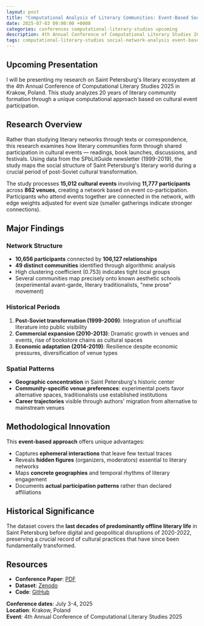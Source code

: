 ```yaml
---
layout: post
title: "Computational Analysis of Literary Communities: Event-Based Social Network Study of St. Petersburg 1999-2019"
date: 2025-07-03 09:00:00 +0000
categories: conferences computational-literary-studies upcoming
description: 4th Annual Conference of Computational Literary Studies 2025, Krakow, Poland (Upcoming)
tags: computational-literary-studies social-network-analysis event-based-analysis Saint-Petersburg upcoming-talk
---
```


## Upcoming Presentation

I will be presenting my research on Saint Petersburg's literary ecosystem at the 4th Annual Conference of Computational Literary Studies 2025 in Krakow, Poland. This study analyzes 20 years of literary community formation through a unique computational approach based on cultural event participation.

## Research Overview

Rather than studying literary networks through texts or correspondence, this research examines how literary communities form through shared participation in cultural events — readings, book launches, discussions, and festivals. Using data from the SPbLitGuide newsletter (1999-2019), the study maps the social structure of Saint Petersburg's literary world during a crucial period of post-Soviet cultural transformation.

The study processes **15,012 cultural events** involving **11,777 participants** across **862 venues**, creating a network based on event co-participation. Participants who attend events together are connected in the network, with edge weights adjusted for event size (smaller gatherings indicate stronger connections).

## Major Findings

### Network Structure
- **10,656 participants** connected by **106,127 relationships**
- **49 distinct communities** identified through algorithmic analysis
- High clustering coefficient (0.753) indicates tight local groups
- Several communities map precisely onto known aesthetic schools (experimental avant-garde, literary traditionalists, "new prose" movement)

### Historical Periods
1. **Post-Soviet transformation (1999-2009)**: Integration of unofficial literature into public visibility
2. **Commercial expansion (2010-2013)**: Dramatic growth in venues and events, rise of bookstore chains as cultural spaces  
3. **Economic adaptation (2014-2019)**: Resilience despite economic pressures, diversification of venue types

### Spatial Patterns
- **Geographic concentration** in Saint Petersburg's historic center
- **Community-specific venue preferences**: experimental poets favor alternative spaces, traditionalists use established institutions
- **Career trajectories** visible through authors' migration from alternative to mainstream venues

## Methodological Innovation

This **event-based approach** offers unique advantages:
- Captures **ephemeral interactions** that leave few textual traces
- Reveals **hidden figures** (organizers, moderators) essential to literary networks
- Maps **concrete geographies** and temporal rhythms of literary engagement
- Documents **actual participation patterns** rather than declared affiliations

## Historical Significance

The dataset covers the **last decades of predominantly offline literary life** in Saint Petersburg before digital and geopolitical disruptions of 2020-2022, preserving a crucial record of cultural practices that have since been fundamentally transformed.

## Resources

- **Conference Paper**: [PDF](https://tuprints.ulb.tu-darmstadt.de/30141/1/4217_Computational_Analysis_of_Literary_Communities_Conference_Version.pdf)
- **Dataset**: [Zenodo](https://zenodo.org/records/13753154)
- **Code**: [GitHub](https://github.com/mary-lev/literary_communities)

**Conference dates**: July 3-4, 2025  
**Location**: Krakow, Poland  
**Event**: 4th Annual Conference of Computational Literary Studies 2025